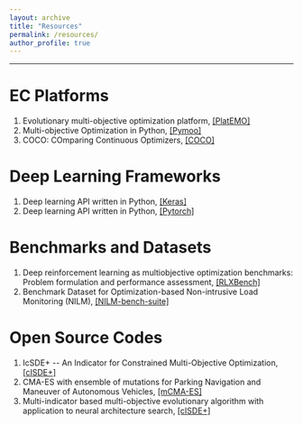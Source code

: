 ```yaml
---
layout: archive
title: "Resources"
permalink: /resources/
author_profile: true
---
```


---

EC Platforms
=====
<ol>
<li>Evolutionary multi-objective optimization platform, <a href="https://github.com/BIMK/PlatEMO"> [PlatEMO] </a></li>
<li>Multi-objective Optimization in Python, <a href="https://pymoo.org/problems/many/wfg.html"> [Pymoo] </a></li>
<li>COCO: COmparing Continuous Optimizers, <a href="https://numbbo.github.io/coco/"> [COCO]</a></li>
</ol>

Deep Learning Frameworks
=====
<ol>
<li>Deep learning API written in Python, <a href="https://keras.io/"> [Keras] </a></li>
<li>Deep learning API written in Python, <a href="https://pytorch.org/hub/nvidia_deeplearningexamples_ssd/"> [Pytorch] </a></li>
</ol>


Benchmarks and Datasets
=====
<ol>
<li>Deep reinforcement learning as multiobjective optimization benchmarks: Problem formulation and performance assessment, <a href="https://github.com/oladayosolomon/RLXBench"> [RLXBench] </a></li>
<li>Benchmark Dataset for Optimization-based Non-intrusive Load Monitoring (NILM), <a href="https://github.com/RammohanMallipeddi/NILM-bench-suite"> [NILM-bench-suite] </a></li>
  
</ol>

Open Source Codes
=====
<ol>
<li>IcSDE+ -- An Indicator for Constrained Multi-Objective Optimization,  <a href="https://github.com/RammohanMallipeddi/Matlab-Codes-for-cISDE-"> [cISDE+] </a></li>
<li>CMA-ES with ensemble of mutations for Parking Navigation and Maneuver of Autonomous Vehicles,  <a href="https://github.com/oladayosolomon/mCMA-ES"> [mCMA-ES] </a></li>
<li>Multi-indicator based multi-objective evolutionary algorithm with application to neural architecture search,  <a href="https://github.com/oladayosolomon/MI-MOEA"> [cISDE+] </a></li>
</ol>
